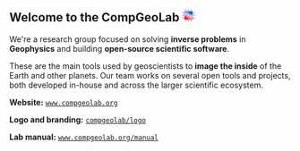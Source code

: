 <h2>Welcome to the CompGeoLab <img src="https://raw.githubusercontent.com/compgeolab/logo/main/compgeolab.png" height="22px"></h2>
  
We're a research group focused on solving **inverse problems** in **Geophysics** 
and building **open-source scientific software**.
  
These are the main tools used by geoscientists to **image the inside** of the Earth and other planets.
Our team works on several open tools and projects, both developed in-house and across the larger scientific ecosystem.

**Website:** [`www.compgeolab.org`](https://www.compgeolab.org)

**Logo and branding:** [`compgeolab/logo`](https://github.com/compgeolab/logo)

**Lab manual:** [`www.compgeolab.org/manual`](https://www.compgeolab.org/manual/index.html)
